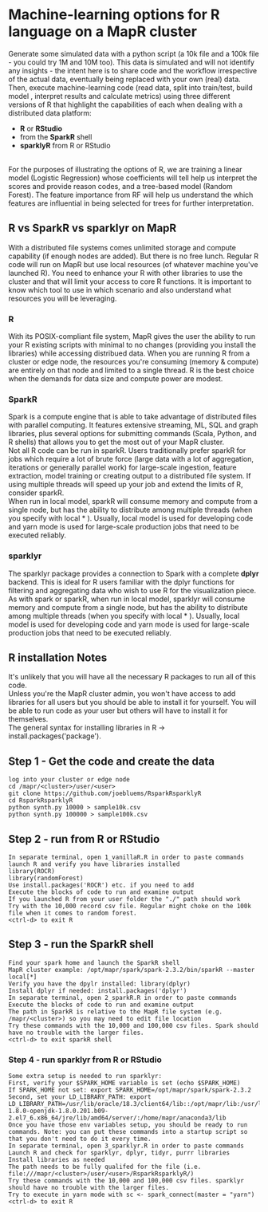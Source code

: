 # Machine-learning options for R language on a MapR cluster
Generate some simulated data with a python script (a 10k file and a 100k file - you could try 1M and 10M too). This data is simulated and will not identify any insights - the intent here is to share code and the workflow irrespective of the actual data, eventually being replaced with your own (real) data.
Then, execute machine-learning code (read data, split into train/test, build model , 
interpret results and calculate metrics) using three different versions of R that highlight 
the capabilities of each when dealing with a distributed data platform: <br>
- **R** or **RStudio** <br>
- from the **SparkR** shell <br>
- **sparklyR** from R or RStudio <br>
<br>
For the purposes of illustrating the options of R, we are training a linear model (Logistic Regression) whose coefficients will tell help us interpret the scores and provide reason codes, and a tree-based model (Random Forest). The feature importance from RF will help us understand the which features are influential in being selected for trees for further interpretation.  

## R vs SparkR vs sparklyr on MapR
With a distributed file systems comes unlimited storage and compute capability (if enough nodes are added). But there is no free lunch. Regular R code will run on MapR but use local resources (of whatever machine you've launched R). You need to enhance your R with other libraries to use the cluster and that will limit your access to core R functions. It is important to know which tool to use in which scenario and also understand what resources you will be leveraging. <br>
### R
With its POSIX-compliant file system, MapR gives the user the ability to run your R existing scripts with minimal to no changes (providing you install the libraries) while accessing distribued data. When you are running R from a cluster or edge node, the resources you're consuming (memory & compute) are entirely on that node and limited to a single thread. R is the best choice when the demands for data size and compute power are modest. <br>
### SparkR
Spark is a compute engine that is able to take advantage of distributed files with parallel computing. It features extensive streaming, ML, SQL and graph libraries, plus several options for submitting commands (Scala, Python, and R shells) that allows you to get the most out of your MapR cluster.<br>
Not all R code can be run in sparkR. Users traditionally prefer sparkR for jobs which require a lot of brute force (large data with a lot of aggregation, iterations or generally parallel work) for large-scale ingestion, feature extraction, model training or creating output to a distributed file system. If using multiple threads will speed up your job and extend the limits of R, consider sparkR.<br>
When run in local model, sparkR will consume memory and compute from a single node, but has the ability to distribute among multiple threads (when you specify with local * ). Usually, local model is used for developing code and yarn mode is used for large-scale production jobs that need to be executed reliably. <br>
### sparklyr
The sparklyr package provides a connection to Spark with a complete **dplyr** backend. This is ideal for R users familiar with the dplyr functions for filtering and aggregating data who wish to use R for the visualization piece. <br>
As with spark or sparkR, when run in local model, sparklyr will consume memory and compute from a single node, but has the ability to distribute among multiple threads (when you specify with local * ). Usually, local model is used for developing code and yarn mode is used for large-scale production jobs that need to be executed reliably. <br>
## R installation Notes
It's  unlikely that you will have all the necessary R packages to run all of this code. <br>
Unless you're the MapR cluster admin, you won't have access to add libraries for all users 
but you should be able to install it for yourself. You will be able to run code as your user but others will have to install it for themselves. <br>
The general syntax for installing libraries in R -> install.packages('package'). <br>


## Step 1 - Get the code and create the data
```
log into your cluster or edge node
cd /mapr/<cluster>/user/<user>
git clone https://github.com/joebluems/RsparkRsparklyR
cd RsparkRsparklyR
python synth.py 10000 > sample10k.csv
python synth.py 100000 > sample100k.csv
```

## Step 2 - run from R or RStudio
```
In separate terminal, open 1_vanillaR.R in order to paste commands
launch R and verify you have libraries installed
library(ROCR)
library(randomForest)
Use install.packages('ROCR') etc. if you need to add
Execute the blocks of code to run and examine output
If you launched R from your user folder the "./" path should work
Try with the 10,000 record csv file. Regular might choke on the 100k file when it comes to random forest.
<ctrl-d> to exit R
```

## Step 3 - run the SparkR shell
```
Find your spark home and launch the SparkR shell
MapR cluster example: /opt/mapr/spark/spark-2.3.2/bin/sparkR --master local[*]
Verify you have the dpylr installed: library(dplyr)
Install dplyr if needed: install.packages('dplyr')
In separate terminal, open 2_sparkR.R in order to paste commands
Execute the blocks of code to run and examine output
The path in SparkR is relative to the MapR file system (e.g. /mapr/<cluster>) so you may need to edit file location
Try these commands with the 10,000 and 100,000 csv files. Spark should have no trouble with the larger files.
<ctrl-d> to exit sparkR shell
```

### Step 4 - run sparklyr from R or RStudio
```
Some extra setup is needed to run sparklyr:
First, verify your $SPARK_HOME variable is set (echo $SPARK_HOME)
If SPARK_HOME not set: export SPARK_HOME=/opt/mapr/spark/spark-2.3.2
Second, set your LD_LIBRARY_PATH: export LD_LIBRARY_PATH=/usr/lib/oracle/18.3/client64/lib::/opt/mapr/lib:/usr/lib/jvm/java-1.8.0-openjdk-1.8.0.201.b09-2.el7_6.x86_64/jre/lib/amd64/server/:/home/mapr/anaconda3/lib
Once you have those env variables setup, you should be ready to run commands. Note: you can put these commands into a startup script so that you don't need to do it every time.
In separate terminal, open 3_sparklyr.R in order to paste commands
Launch R and check for sparklyr, dplyr, tidyr, purrr libraries
Install libraries as needed
The path needs to be fully qualifed for the file (i.e. file:///mapr/<cluster>/user/<user>/RsparkRsparklyR/)
Try these commands with the 10,000 and 100,000 csv files. sparklyr should have no trouble with the larger files.
Try to execute in yarn mode with sc <- spark_connect(master = "yarn")
<ctrl-d> to exit R
```
